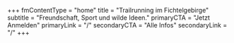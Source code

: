 +++
fmContentType = "home"
title = "Trailrunning im Fichtelgebirge"
subtitle = "Freundschaft, Sport und wilde Ideen."
primaryCTA = "Jetzt Anmelden"
primaryLink = "/"
secondaryCTA = "Alle Infos"
secondaryLink = "/"
+++
